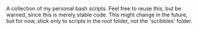 A collection of my personal bash scripts. Feel free to reuse this, but be 
warned, since this is merely stable code. This might change in the future,
but for now, stick only to scripts in the root folder, not the 'scribbles' 
folder.
